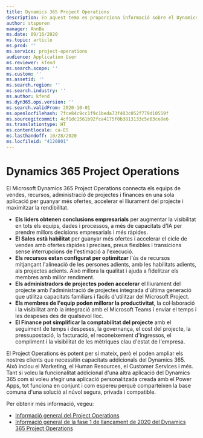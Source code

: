 ```yaml
---
title: Dynamics 365 Project Operations
description: En aquest tema es proporciona informació sobre el Dynamics 365 Project Operations.
author: stsporen
manager: AnnBe
ms.date: 09/16/2020
ms.topic: article
ms.prod: ''
ms.service: project-operations
audience: Application User
ms.reviewer: kfend
ms.search.scope: ''
ms.custom: ''
ms.assetid: ''
ms.search.region: ''
ms.search.industry: ''
ms.author: kfend
ms.dyn365.ops.version: ''
ms.search.validFrom: 2020-10-01
ms.openlocfilehash: 7fce84c9cc1f9c1beda73f403c052f779d10559f
ms.sourcegitcommit: 4cf1dc1561b92fca4175f0b3813133c5e63ce8e6
ms.translationtype: HT
ms.contentlocale: ca-ES
ms.lasthandoff: 10/28/2020
ms.locfileid: "4120801"
---
```

# <a name="dynamics-365-project-operations"></a>Dynamics 365 Project Operations

El Microsoft Dynamics 365 Project Operations connecta els equips de vendes, recursos, administració de projectes i finances en una sola aplicació per guanyar més ofertes, accelerar el lliurament del projecte i maximitzar la rendibilitat.

-   **Els líders obtenen conclusions empresarials** per augmentar la visibilitat en tots els equips, dades i processos, a més de capacitats d'IA per prendre millors decisions empresarials i més ràpides.
-   **El Sales està habilitat** per guanyar més ofertes i accelerar el cicle de vendes amb ofertes ràpides i precises, preus flexibles i transicions sense interrupcions de l'estimació a l'execució.
-   **Els recursos estan configurat per optimitzar** l'ús de recursos mitjançant l'alineació de les persones adients, amb les habilitats adients, als projectes adients. Això millora la qualitat i ajuda a fidelitzar els membres amb millor rendiment.
-   **Els administradors de projectes poden accelerar** el lliurament del projecte amb l'administració de projectes integrada d'última generació que utilitza capacitats familiars i fàcils d'utilitzar del Microsoft Project.
-   **Els membres de l'equip poden millorar la productivitat**, la col·laboració i la visibilitat amb la integració amb el Microsoft Teams i enviar el temps i les despeses des de qualsevol lloc.
-   **El Finance pot simplificar la comptabilitat del projecte** amb el seguiment de temps i despeses, la governança, el cost del projecte, la pressupostació, la facturació, el reconeixement d'ingressos, el compliment i la visibilitat de les mètriques clau d'estat de l'empresa.

El Project Operations és potent per si mateix, però el poden ampliar els nostres clients que necessitin capacitats addicionals del Dynamics 365. Això inclou el Marketing, el Human Resources, el Customer Services i més. Tant si voleu la funcionalitat addicional d'una altra aplicació del Dynamics 365 com si voleu afegir una aplicació personalitzada creada amb el Power Apps, tot funciona en conjunt i com espereu perquè comparteixen la base comuna d'una solució al núvol segura, privada i compatible.

Per obtenir més informació, vegeu:

- [Informació general del Project Operations](https://dynamics.microsoft.com/en-us/project-operations/overview/)
- [Informació general de la fase 1 de llançament de 2020 del Dynamics 365 Project Operations](https://docs.microsoft.com/dynamics365-release-plan/2020wave1/dynamics365-project-operations/)

